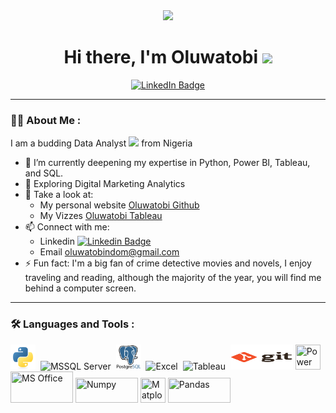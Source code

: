 <div id="header" align="center">
  <img src="https://media.giphy.com/media/dWesBcTLavkZuG35MI/giphy.gif" width="500"/>
</div>


<h1 align="center">
   Hi there, I'm Oluwatobi
  <img src="https://media.giphy.com/media/hvRJCLFzcasrR4ia7z/giphy.gif" width="30px"/>
</h1>


<div id="badges" align="center">
  <a href="https://www.linkedin.com/in/oluwatobi-n-a8145a79/">
    <img src="https://img.shields.io/badge/LinkedIn-blue?style=for-the-badge&logo=linkedin&logoColor=white" alt="LinkedIn Badge"/>
  </a>
</div>


---

### :woman_technologist: About Me :
I am a budding Data Analyst <img src="https://media.giphy.com/media/WUlplcMpOCEmTGBtBW/giphy.gif" width="30"> from Nigeria

- 🔭 I’m currently deepening my expertise in Python, Power BI, Tableau, and SQL.
- 🌱 Exploring Digital Marketing Analytics
- 🧐 Take a look at:
  - My personal website [Oluwatobi Github](https://oluwatobindom.github.io/)
  - My Vizzes [Oluwatobi Tableau](https://public.tableau.com/app/profile/oluwatobi.ndom)
- 📫 Connect with me: 
  - Linkedin [![Linkedin Badge](https://img.shields.io/badge/-oluwatobi-blue?style=flat&logo=Linkedin&logoColor=white)](https://www.linkedin.com/in/oluwatobi-n-a8145a79/)
  - Email oluwatobindom@gmail.com
- ⚡ Fun fact:  I'm a big fan of crime detective movies and novels, I enjoy traveling and reading, although the majority of the year, you will find me behind a computer screen.


---

### :hammer_and_wrench: Languages and Tools :
<div>
  <img src="https://raw.githubusercontent.com/devicons/devicon/1119b9f84c0290e0f0b38982099a2bd027a48bf1/icons/python/python-original.svg" title="Python" alt="Python" width="40" height="40"/>&nbsp;
  <img src="https://www.svgrepo.com/show/303229/microsoft-sql-server-logo.svg" title="MSSQL Server"  alt="MSSQL Server" width="100" height="40"/>&nbsp;
<img src="https://raw.githubusercontent.com/devicons/devicon/master/icons/postgresql/postgresql-original-wordmark.svg" title="PostgreSQL"  alt="PostgreSQL" width="40" height="40"/>&nbsp;
  <img src="https://www.svgrepo.com/show/373589/excel.svg" title="Excel" alt="Excel" width="40" height="40"/>&nbsp;
  <img src="https://www.svgrepo.com/show/354428/tableau-icon.svg" title="Tableau" alt="Tableau" width="40" height="40"/>&nbsp;
  <img src="https://github.com/devicons/devicon/blob/master/icons/git/git-original-wordmark.svg" title="Git" **alt="Git" width="100" height="40"/>
<img src="https://raw.githubusercontent.com/microsoft/PowerBI-Icons/b76704a375ae550a08e627ab148945e6eee3d0d6/SVG/Desktop.svg" title="Power Bi" **alt="Power Bi" width="40" height="40"/>
<img src="https://www.svgrepo.com/show/303269/microsoft-office-2013-logo.svg" title="MS Office" **alt="MS Office" width="100" height="50"/>
<img src="https://www.vectorlogo.zone/logos/numpy/numpy-ar21.svg" title="Numpy" **alt="Numpy" width="100" height="40"/>
<img src="https://upload.wikimedia.org/wikipedia/commons/8/84/Matplotlib_icon.svg" title="Matplotlib" **alt="Matplotlib" width="40" height="40"/>
<img src="https://upload.wikimedia.org/wikipedia/commons/e/ed/Pandas_logo.svg" title="Pandas" **alt="Pandas" width=100" height="40"/>
</div>






<!--
**Tobitoke/Tobitoke** is a ✨ _special_ ✨ repository because its `README.md` (this file) appears on your GitHub profile.
